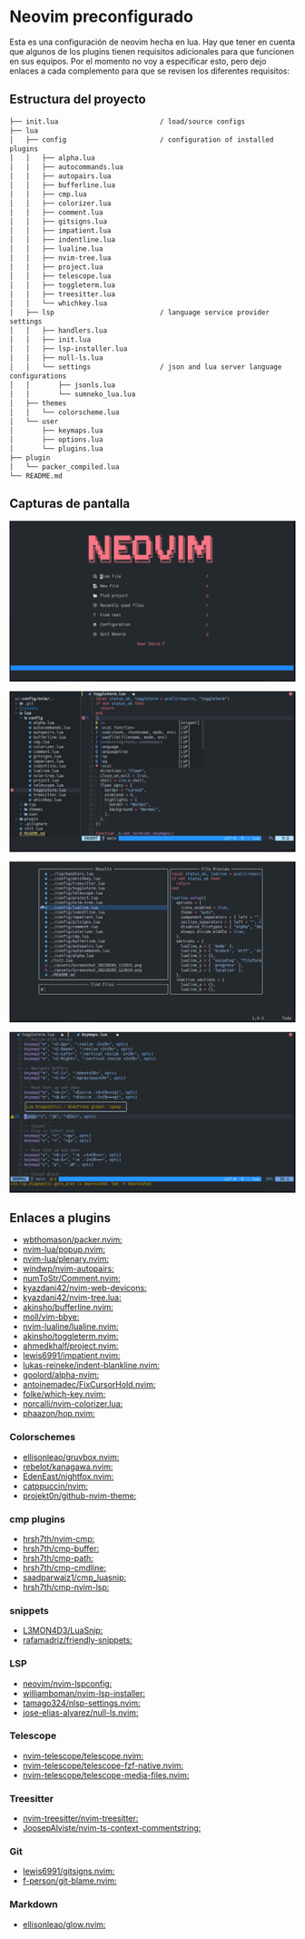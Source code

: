 # Neovim preconfigurado

Esta es una configuración de neovim hecha en lua. Hay que tener en cuenta que algunos de los plugins 
tienen requisitos adicionales para que funcionen en sus equipos. Por el momento no voy a especificar esto, 
pero dejo enlaces a cada complemento para que se revisen los diferentes requisitos:

## Estructura del proyecto

```
├── init.lua                         / load/source configs 
├── lua
│   ├── config                       / configuration of installed plugins
│   │   ├── alpha.lua
│   │   ├── autocommands.lua
│   │   ├── autopairs.lua
│   │   ├── bufferline.lua
│   │   ├── cmp.lua
│   │   ├── colorizer.lua
│   │   ├── comment.lua
│   │   ├── gitsigns.lua
│   │   ├── impatient.lua
│   │   ├── indentline.lua
│   │   ├── lualine.lua
│   │   ├── nvim-tree.lua
│   │   ├── project.lua
│   │   ├── telescope.lua
│   │   ├── toggleterm.lua
│   │   ├── treesitter.lua
│   │   └── whichkey.lua
│   ├── lsp                          / language service provider settings             
│   │   ├── handlers.lua
│   │   ├── init.lua
│   │   ├── lsp-installer.lua
│   │   ├── null-ls.lua
│   │   └── settings                 / json and lua server language configurations
│   │       ├── jsonls.lua
│   │       └── sumneko_lua.lua
│   ├── themes
│   │   └── colorscheme.lua
│   └── user
│       ├── keymaps.lua
│       ├── options.lua
│       └── plugins.lua
├── plugin
│   └── packer_compiled.lua
└── README.md         
```
## Capturas de pantalla

  ![imagen_uno](https://raw.githubusercontent.com/OmarDavidF/config-neovim-lua/main/assets/Screenshot_20220205_123619.png)

  ![imagen_dos](https://raw.githubusercontent.com/OmarDavidF/config-neovim-lua/main/assets/Screenshot_20220205_123931.png)

  ![imagen_tres](https://raw.githubusercontent.com/OmarDavidF/config-neovim-lua/main/assets/Screenshot_20220205_124121.png) 

  ![imagen_cuatro](https://raw.githubusercontent.com/OmarDavidF/config-neovim-lua/main/assets/Screenshot_20220205_124337.png)

## Enlaces a plugins

- [wbthomason/packer.nvim:](https://github.com/wbthomason/packer.nvim)
- [nvim-lua/popup.nvim:](https://github.com/nvim-lua/popup.nvim)
- [nvim-lua/plenary.nvim:](https://github.com/nvim-lua/plenary.nvim)
- [windwp/nvim-autopairs:](https://github.com/windwp/nvim-autopairs)
- [numToStr/Comment.nvim:](https://github.com/numToStr/Comment.nvim)
- [kyazdani42/nvim-web-devicons:](https://github.com/kyazdani42/nvim-web-devicons)
- [kyazdani42/nvim-tree.lua:](https://github.com/kyazdani42/nvim-tree.lua)
- [akinsho/bufferline.nvim:](https://github.com/akinsho/bufferline.nvim)
- [moll/vim-bbye:](https://github.com/moll/vim-bbye)
- [nvim-lualine/lualine.nvim:](https://github.com/nvim-lualine/lualine.nvim)
- [akinsho/toggleterm.nvim:](https://github.com/akinsho/toggleterm.nvim)
- [ahmedkhalf/project.nvim:](https://github.com/ahmedkhalf/project.nvim)
- [lewis6991/impatient.nvim:](https://github.com/lewis6991/impatient.nvim)
- [lukas-reineke/indent-blankline.nvim:](https://github.com/lukas-reineke/indent-blankline.nvim)
- [goolord/alpha-nvim:](https://github.com/goolord/alpha-nvim)
- [antoinemadec/FixCursorHold.nvim:](https://github.com/antoinemadec/FixCursorHold.nvim)
- [folke/which-key.nvim:](https://github.com/folke/which-key.nvim)
- [norcalli/nvim-colorizer.lua:](https://github.com/norcalli/nvim-colorizer.lua)
- [phaazon/hop.nvim:](https://github.com/phaazon/hop.nvim)


### Colorschemes

- [ellisonleao/gruvbox.nvim:](https://github.com/ellisonleao/gruvbox.nvim)
- [rebelot/kanagawa.nvim:](https://github.com/rebelot/kanagawa.nvim)
- [EdenEast/nightfox.nvim:](https://github.com/EdenEast/nightfox.nvim)
- [catppuccin/nvim:](https://github.com/catppuccin/nvim)
- [projekt0n/github-nvim-theme:](https://github.com/projekt0n/github-nvim-theme)

### cmp plugins

- [hrsh7th/nvim-cmp:]()
- [hrsh7th/cmp-buffer:]()
- [hrsh7th/cmp-path:]()
- [hrsh7th/cmp-cmdline:]()
- [saadparwaiz1/cmp_luasnip:]()
- [hrsh7th/cmp-nvim-lsp:]()

### snippets

- [L3MON4D3/LuaSnip:]()
- [rafamadriz/friendly-snippets:]()

### LSP

- [neovim/nvim-lspconfig:]()
- [williamboman/nvim-lsp-installer:]()
- [tamago324/nlsp-settings.nvim:]()
- [jose-elias-alvarez/null-ls.nvim:]()

### Telescope

- [nvim-telescope/telescope.nvim:]()
- [nvim-telescope/telescope-fzf-native.nvim:]()
- [nvim-telescope/telescope-media-files.nvim:]()

### Treesitter

- [nvim-treesitter/nvim-treesitter:]()
- [JoosepAlviste/nvim-ts-context-commentstring:]()

### Git

- [lewis6991/gitsigns.nvim:]()
- [f-person/git-blame.nvim:]()

### Markdown

- [ellisonleao/glow.nvim:]()
